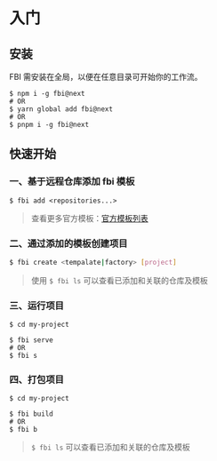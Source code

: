 # 入门

## 安装

FBI 需安装在全局，以便在任意目录可开始你的工作流。

```shell
$ npm i -g fbi@next
# OR
$ yarn global add fbi@next
# OR
$ pnpm i -g fbi@next
```

## 快速开始

### 一、基于远程仓库添加 fbi 模板

```
$ fbi add <repositories...>
```

> 查看更多官方模板：[官方模板列表](/pages/4x/more.md)

### 二、通过添加的模板创建项目

```bash
$ fbi create <tempalate|factory> [project]
```

> 使用 `$ fbi ls` 可以查看已添加和关联的仓库及模板

### 三、运行项目

```shell
$ cd my-project

$ fbi serve
# OR
$ fbi s
```

### 四、打包项目

```shell
$ cd my-project

$ fbi build
# OR
$ fbi b
```

> `$ fbi ls` 可以查看已添加和关联的仓库及模板
